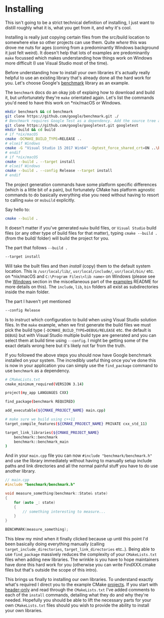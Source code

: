 # Installing

This isn't going to be a strict technical definition of installing, I just want to distill roughly what it is, what you get from it, and why it's cool.

Installing is really just copying certain files from the src/build location to somewhere else so other projects can use them. Quite _where_ this was drove me nuts for ages (coming from a predominantly Windows background it just felt weird). It doesn't help that lots of examples are predominantly `make` focussed which makes understanding how things work on Windows more difficult (I use Visual Studio most of the time).

Before understanding how to install your own libraries it's actually really helpful to use an existing library that's already done all the hard work for you. Let's choose Google's [benchmark](https://github.com/google/benchmark) library as an example.

The `benchmark` docs do an okay job of explaing how to download and build it, but unfortunately they're `make` orientated again. Let's list the commands you'd need to have this work on *nix/macOS or Windows.

```bash
mkdir benchmark && cd benchmark
git clone https://github.com/google/benchmark.git ./
# Benchmark requires Google Test as a dependency. Add the source tree as a subdirectory.
git clone https://github.com/google/googletest.git googletest
mkdir build && cd build
# if *nix/macOS
cmake -DCMAKE_BUILD_TYPE=RELEASE ..
# elseif Windows
cmake -G "Visual Studio 15 2017 Win64" -Dgtest_force_shared_crt=ON ..\benchmark\ # for Visual Studio build files (.sln)
# endif
# if *nix/macOS
cmake --build . --target install
# elseif Windows
cmake --build . --config Release --target install
# endif
```

The project generation commands have some platform specific differences (which is a little bit of a pain), but fortunately CMake has platform agnostic commands to do basically everything else you need without having to resort to calling `make` or `msbuild` explicitly.

Say hello to:

```bash
cmake --build .
```

It doesn't matter if you've generated `make` build files, or `Visual Studio` build files (or any other type of build files for that matter), typing `cmake --build .` (from the build/ folder) will build the project for you.

The part that follows `--build .`

```bash
--target install
```

Will take the built files and then _install_ (copy) them to the default system location. This is `/usr/local/lib/`, `usr/local/include/`, `usr/local/bin/` etc. on *nix/macOS and `C:\Program Files\<lib name>` on Windows (please see the [Windows](/examples/README.md#Windows) section in the miscellaneous part of the [examples](/examples/) README for more details on this). The `include`, `lib`, `bin` folders all exist as subdirectories inside the main folder.

The part I haven't yet mentioned

```bash
--config Release
```

Is to instruct which configuration to build when using Visual Studio solution files. In the `make` example, when we first generate the build files we must pick the build type (`-DCMAKE_BUILD_TYPE=DEBUG/RELEASE` etc. the default is `DEBUG`) but with Visual Studio multiple build type are generated and you can select them at build time using `--config`. I might be getting some of the exact details wrong here but it's likely not far from the truth.

If you followed the above steps you should now have Google benchmark installed on your system. The incredibly useful thing once you've done this is now in your application you can simply use the `find_package` command to use `benchmark` as a dependency.

```bash
# CMakeLists.txt
cmake_minimum_required(VERSION 3.14)

project(my_app LANGUAGES CXX)

find_package(benchmark REQUIRED)

add_executable(${CMAKE_PROJECT_NAME} main.cpp)

# make sure we build using c++11
target_compile_features(${CMAKE_PROJECT_NAME} PRIVATE cxx_std_11)

target_link_libraries(${CMAKE_PROJECT_NAME}
    benchmark::benchmark
    benchmark::benchmark_main
)
```

And in your `main.cpp` file you can now `#include "benchmark/benchmark.h"` and use the library immediately without having to manually setup include paths and link directories and all the normal painful stuff you have to do use another library.

```c++
// main.cpp
#include "benchmark/benchmark.h"

void measure_something(benchmark::State& state)
{
    for (auto _: state)
    {
        // something interesting to measure...
    }
}

BENCHMARK(measure_something);
```

This blew my mind when it finally clicked because up until this point I'd been basically doing everything manually (calling `target_include_directories`, `target_link_directories` etc..). Being able to use `find_package` massively reduces the complexity of your `CMakeLists.txt` files when adding new libraries. The wrinkle is you have to hope maintainers have done this hard work for you (otherwise you can write FindXXX.cmake files but that's outside the scope of this intro).

This brings us finally to installing our own libraries. To understand exactly what's required I direct you to the example CMake [projects](/examples). If you start with [header-only](/examples/header-only) and read through the `CMakeLists.txt` I've added comments to each of the `install` commands, detailing what they do and why they're needed. Hopefully you should be able to lift the necessary parts for your own `CMakeLists.txt` files should you wish to provide the ability to install your own libraries.